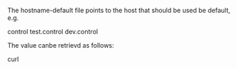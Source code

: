 The hostname-default file points to the host that should be used be default, e.g.

  control
  test.control
  dev.control
  
The value canbe retrievd as follows:

  curl 
